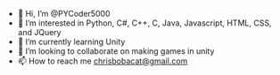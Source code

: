 - 👋 Hi, I’m @PYCoder5000
- 👀 I’m interested in Python, C#, C++, C, Java, Javascript, HTML, CSS, and JQuery
- 🌱 I’m currently learning Unity
- 💞️ I’m looking to collaborate on making games in unity
- 📫 How to reach me chrisbobacat@gmail.com

<!---
PYCoder5000/PYCoder5000 is a ✨ special ✨ repository because its `README.md` (this file) appears on your GitHub profile.
You can click the Preview link to take a look at your changes.
--->
